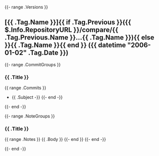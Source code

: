 {{- range .Versions }}

## [{{ .Tag.Name }}]{{ if .Tag.Previous }}({{ $.Info.RepositoryURL }}/compare/{{ .Tag.Previous.Name }}...{{ .Tag.Name }}){{ else }}{{ .Tag.Name }}{{ end }} ({{ datetime "2006-01-02" .Tag.Date }})

{{- range .CommitGroups }}

### {{ .Title }}

{{ range .Commits }}

- {{ .Subject -}}
  {{- end -}}

{{- end -}}

{{- range .NoteGroups }}

### {{ .Title }}

{{ range .Notes }}
{{ .Body }}
{{- end }}
{{- end -}}

{{- end -}}
